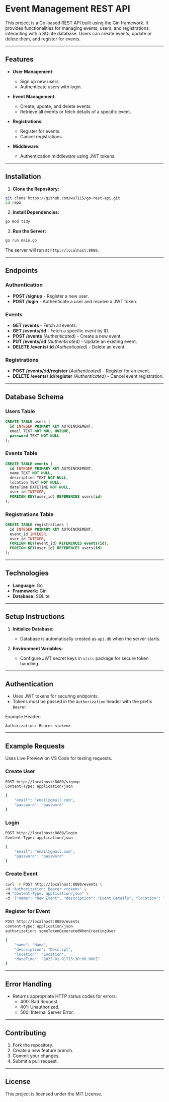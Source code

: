 # Event Management REST API

This project is a Go-based REST API built using the Gin framework. It provides functionalities for managing events, users, and registrations, interacting with a SQLite database. Users can create events, update or delete them, and register for events.

---

## Features

- **User Management**:
  - Sign up new users.
  - Authenticate users with login.

- **Event Management**:
  - Create, update, and delete events.
  - Retrieve all events or fetch details of a specific event.

- **Registrations**:
  - Register for events.
  - Cancel registrations.

- **Middleware**:
  - Authentication middleware using JWT tokens.

---

## Installation

1. **Clone the Repository:**
```bash
git clone https://github.com/wu7115/go-rest-api.git
cd repo
```

2. **Install Dependencies:**
```bash
go mod tidy
```

3. **Run the Server:**
```bash
go run main.go
```

The server will run at `http://localhost:8080`.

---

## Endpoints

### Authentication
- **POST /signup** - Register a new user.
- **POST /login** - Authenticate a user and receive a JWT token.

### Events
- **GET /events** - Fetch all events.
- **GET /events/:id** - Fetch a specific event by ID.
- **POST /events** *(Authenticated)* - Create a new event.
- **PUT /events/:id** *(Authenticated)* - Update an existing event.
- **DELETE /events/:id** *(Authenticated)* - Delete an event.

### Registrations
- **POST /events/:id/register** *(Authenticated)* - Register for an event.
- **DELETE /events/:id/register** *(Authenticated)* - Cancel event registration.

---

## Database Schema

### Users Table
```sql
CREATE TABLE users (
  id INTEGER PRIMARY KEY AUTOINCREMENT,
  email TEXT NOT NULL UNIQUE,
  password TEXT NOT NULL
);
```

### Events Table
```sql
CREATE TABLE events (
  id INTEGER PRIMARY KEY AUTOINCREMENT,
  name TEXT NOT NULL,
  description TEXT NOT NULL,
  location TEXT NOT NULL,
  dateTime DATETIME NOT NULL,
  user_id INTEGER,
  FOREIGN KEY(user_id) REFERENCES users(id)
);
```

### Registrations Table
```sql
CREATE TABLE registrations (
  id INTEGER PRIMARY KEY AUTOINCREMENT,
  event_id INTEGER,
  user_id INTEGER,
  FOREIGN KEY(event_id) REFERENCES events(id),
  FOREIGN KEY(user_id) REFERENCES users(id)
);
```

---

## Technologies

- **Language:** Go
- **Framework:** Gin
- **Database:** SQLite

---

## Setup Instructions

1. **Initialize Database:**
   - Database is automatically created as `api.db` when the server starts.

2. **Environment Variables:**
   - Configure JWT secret keys in `utils` package for secure token handling.

---

## Authentication

- Uses JWT tokens for securing endpoints.
- Tokens must be passed in the `Authorization` header with the prefix `Bearer`.

Example Header:
```
Authorization: Bearer <token>
```

---

## Example Requests
Uses Live Preview on VS Code for testing requests.

### Create User
```bash
POST http://localhost:8080/signup
Content-Type: application/json

{
    "email": "email@gmail.com",
    "password": "password"
}
```

### Login
```bash
POST http://localhost:8080/login
Content-Type: application/json

{
    "email": "email@gmail.com",
    "password": "password"
}
```

### Create Event
```bash
curl -X POST http://localhost:8080/events \
-H "Authorization: Bearer <token>" \
-H "Content-Type: application/json" \
-d '{"name": "New Event", "description": "Event Details", "location": "Online", "dateTime": "2024-01-01T10:00:00Z"}'
```

### Register for Event
```bash
POST http://localhost:8080/events
content-type: application/json
authorization: someTokenGeneratedWhenCreatingUser

{
    "name": "Name",
    "description": "Descript",
    "location": "Location",
    "dateTime": "2025-01-01T15:30:00.000Z"
}
```

---

## Error Handling

- Returns appropriate HTTP status codes for errors:
  - 400: Bad Request.
  - 401: Unauthorized.
  - 500: Internal Server Error.

---

## Contributing

1. Fork the repository.
2. Create a new feature branch.
3. Commit your changes.
4. Submit a pull request.

---

## License

This project is licensed under the MIT License.

